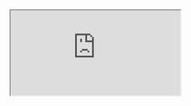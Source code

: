 <iframe src="https://github.com/searica/MoreVanillaBuildPrefabs/blob/main/README.md" title="description"></iframe> 
